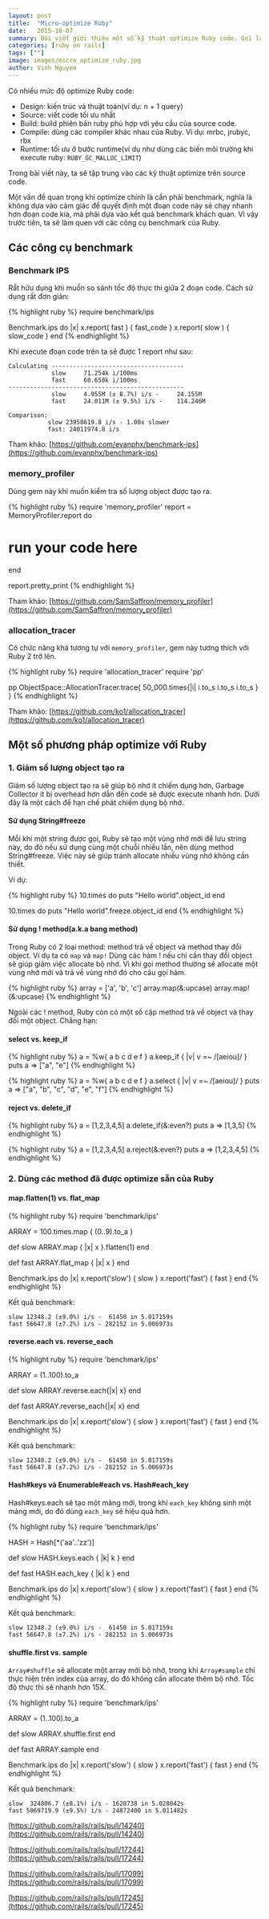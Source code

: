 ```yaml
---
layout: post
title:  "Micro-optimize Ruby"
date:   2015-10-07
summary: Bài viết giới thiệu một số kỹ thuật optimize Ruby code. Gọi là micro-optimize vì nó chỉ tăng performance lên từng chút một, nhưng nhiều cái micro đó góp lại sẽ tăng performance của cả hệ thống lên đáng kể
categories: [ruby on rails]
tags: [""]
image: images/micro_optimize_ruby.jpg
author: Vinh Nguyen
---
```


Có nhiều mức độ optimize Ruby code:

- Design: kiến trúc và thuật toán(ví dụ: n + 1 query)
- Source: viết code tối ưu nhất
- Build: build phiên bản ruby phù hợp với yêu cầu của source code.
- Compile: dùng các compiler khác nhau của Ruby. Ví dụ: mrbc, jrubyc, rbx
- Runtime: tối ưu ở bước runtime(ví dụ như dùng các biến môi trường khi execute ruby: `RUBY_GC_MALLOC_LIMIT`)

Trong bài viết này, ta sẽ tập trung vào các kỹ thuật optimize trên source code.

Một vấn đề quan trọng khi optimize chính là cần phải benchmark, nghĩa là không dựa vào cảm giác để quyết định một đoạn code này sẽ chạy nhanh hơn đoạn code kia, mà phải dựa vào kết quả benchmark khách quan. Vì vậy trước tiên, ta sẽ làm quen với các công cụ benchmark của Ruby.

## Các công cụ benchmark

### Benchmark IPS

Rất hữu dụng khi muốn so sánh tốc độ thực thi giữa 2 đoạn code. Cách sử dụng rất đơn giản:

{% highlight ruby %}
require benchmark/ips

Benchmark.ips do |x|
  x.report( fast ) { fast_code }
  x.report( slow ) { slow_code }
end
{% endhighlight %}

Khi execute đoạn code trên ta sẽ được 1 report như sau:

    Calculating -------------------------------------
                slow     71.254k i/100ms
                fast     68.658k i/100ms
    -------------------------------------------------
                slow     4.955M (± 8.7%) i/s -     24.155M
                fast     24.011M (± 9.5%) i/s -    114.246M

    Comparison:
               slow 23958619.8 i/s - 1.00x slower
               fast: 24011974.8 i/s


Tham khảo: [https://github.com/evanphx/benchmark-ips](https://github.com/evanphx/benchmark-ips)

### memory_profiler

Dùng gem này khi muốn kiểm tra số lượng object được tạo ra.

{% highlight ruby %}
require 'memory_profiler'
report = MemoryProfiler.report do
  # run your code here
end

report.pretty_print
{% endhighlight %}

Tham khảo: [https://github.com/SamSaffron/memory_profiler](https://github.com/SamSaffron/memory_profiler)

### allocation_tracer

Có chức năng khá tương tự với `memory_profiler`, gem này tương thích với Ruby 2 trở lên.

{% highlight ruby %}
require 'allocation_tracer'
require 'pp'

pp ObjectSpace::AllocationTracer.trace{
  50_000.times{|i|
    i.to_s
    i.to_s
    i.to_s
  }
}
{% endhighlight %}

Tham khảo: [https://github.com/ko1/allocation_tracer](https://github.com/ko1/allocation_tracer)

## Một số phương pháp optimize với Ruby

### 1\. Giảm số lượng object tạo ra

Giảm số lượng object tạo ra sẽ giúp bộ nhớ ít chiếm dụng hơn, Garbage Collector ít bị overhead hơn dẫn đến code sẽ được execute nhanh hơn.
Dưới đây là một cách để hạn chế phát chiếm dụng bộ nhớ.

#### Sử dụng String#freeze

Mỗi khi một string được gọi, Ruby sẽ tạo một vùng nhớ mới để lưu string này, do đó nếu sử dụng cùng một chuỗi nhiều lần, nên dùng method String#freeze.
Việc này sẽ giúp tránh allocate nhiều vùng nhớ không cần thiết.

Ví dụ:

{% highlight ruby %}
10.times do
  puts "Hello world".object_id
end

10.times do
  puts "Hello world".freeze.object_id
end
{% endhighlight %}

#### Sử dụng ! method(a.k.a bang method)

Trong Ruby có 2 loại method: method trả về object và method thay đổi object. Ví dụ ta có `map` và `map!`
Dùng các hàm ! nếu chỉ cần thay đổi object sẽ giúp giảm việc allocate bộ nhớ.
Vì khi gọi method thường sẽ allocate một vùng nhớ mới và trả về vùng nhớ đó cho câu gọi hàm.

{% highlight ruby %}
array = ['a', 'b', 'c']
array.map(&:upcase)
array.map!(&:upcase)
{% endhighlight %}

Ngoài các ! method, Ruby còn có một số cặp method trả về object và thay đổi một object. Chẳng hạn:

#### select vs. keep_if

{% highlight ruby %}
a = %w{ a b c d e f }
a.keep_if { |v| v =~ /[aeiou]/ }
puts a
=> ["a", "e"]
{% endhighlight %}

{% highlight ruby %}
a = %w{ a b c d e f }
a.select { |v| v =~ /[aeiou]/ }
puts a
=> ["a", "b", "c", "d", "e", "f"]
{% endhighlight %}

#### reject vs. delete_if

{% highlight ruby %}
a = [1,2,3,4,5]
a.delete_if(&:even?)
puts a
=> [1,3,5]
{% endhighlight %}

{% highlight ruby %}
a = [1,2,3,4,5]
a.reject(&:even?)
puts a
=> [1,2,3,4,5]
{% endhighlight %}

### 2\. Dùng các method đã được optimize sẵn của Ruby

#### map.flatten(1) vs. flat_map

{% highlight ruby %}
require 'benchmark/ips'

ARRAY = 100.times.map { (0..9).to_a }

def slow
  ARRAY.map { |x| x }.flatten(1)
end

def fast
  ARRAY.flat_map { |x| x }
end

Benchmark.ips do |x|
  x.report('slow') { slow }
  x.report('fast') { fast }
end
{% endhighlight %}

Kết quả benchmark:

    slow 12348.2 (±9.0%) i/s -  61450 in 5.017159s
    fast 56647.8 (±7.2%) i/s - 282152 in 5.006973s


#### reverse.each vs. reverse_each

{% highlight ruby %}
require 'benchmark/ips'

ARRAY = (1..100).to_a

def slow
  ARRAY.reverse.each{|x| x}
end

def fast
  ARRAY.reverse_each{|x| x}
end

Benchmark.ips do |x|
  x.report('slow') { slow }
  x.report('fast') { fast }
end
{% endhighlight %}

Kết quả benchmark:

    slow 12348.2 (±9.0%) i/s -  61450 in 5.017159s
    fast 56647.8 (±7.2%) i/s - 282152 in 5.006973s


#### Hash#keys và Enumerable#each vs. Hash#each_key

Hash#keys.each sẽ tạo một mảng mới, trong khỉ `each_key` không sinh một mảng mới, do đó dùng `each_key` sẽ hiệu quả hơn.

{% highlight ruby %} require 'benchmark/ips'

HASH = Hash[*('aa'..'zz')]

def slow
  HASH.keys.each { |k| k }
end

def fast
  HASH.each_key { |k| k }
end

Benchmark.ips do |x|
  x.report('slow') { slow }
  x.report('fast') { fast }
end
{% endhighlight %}

Kết quả benchmark:

    slow 12348.2 (±9.0%) i/s -  61450 in 5.017159s
    fast 56647.8 (±7.2%) i/s - 282152 in 5.006973s


#### shuffle.first vs. sample

`Array#shuffle` sẽ allocate một array mới bộ nhớ, trong khi `Array#sample` chỉ thực hiện trên index của array, do đó không cần allocate thêm bộ nhớ.
Tốc độ thực thi sẽ nhanh hơn 15X.

{% highlight ruby %}
require 'benchmark/ips'

ARRAY = (1..100).to_a

def slow
  ARRAY.shuffle.first
end

def fast
  ARRAY.sample
end

Benchmark.ips do |x|
  x.report('slow') { slow }
  x.report('fast') { fast }
end
{% endhighlight %}

Kết quả benchmark:

    slow  324806.7 (±8.1%) i/s - 1620738 in 5.028042s
    fast 5069719.9 (±9.5%) i/s - 24872400 in 5.011482s

[https://github.com/rails/rails/pull/14240](https://github.com/rails/rails/pull/14240)

[https://github.com/rails/rails/pull/17244](https://github.com/rails/rails/pull/17244)

[https://github.com/rails/rails/pull/17099](https://github.com/rails/rails/pull/17099)

[https://github.com/rails/rails/pull/17245](https://github.com/rails/rails/pull/17245)
